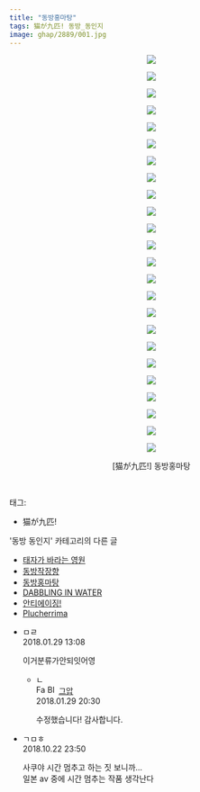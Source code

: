 ```yaml
---
title: "동방홍마탕"
tags: 猫が九匹! 동방_동인지
image: ghap/2889/001.jpg
---
```

<div class="article">
<p style="text-align: center; clear: none; float: none;"><img src="{{ site.nasurl }}/ghap/2889/001.jpg"/></p>
<p style="text-align: center; clear: none; float: none;"><img src="{{ site.nasurl }}/ghap/2889/002.jpg"/></p>
<p style="text-align: center; clear: none; float: none;"><img src="{{ site.nasurl }}/ghap/2889/003.jpg"/></p>
<p style="text-align: center; clear: none; float: none;"><img src="{{ site.nasurl }}/ghap/2889/004.jpg"/></p>
<p style="text-align: center; clear: none; float: none;"><img src="{{ site.nasurl }}/ghap/2889/005.jpg"/></p>
<p style="text-align: center; clear: none; float: none;"><img src="{{ site.nasurl }}/ghap/2889/006.jpg"/></p>
<p style="text-align: center; clear: none; float: none;"><img src="{{ site.nasurl }}/ghap/2889/007.jpg"/></p>
<p style="text-align: center; clear: none; float: none;"><img src="{{ site.nasurl }}/ghap/2889/008.jpg"/></p>
<p style="text-align: center; clear: none; float: none;"><img src="{{ site.nasurl }}/ghap/2889/009.jpg"/></p>
<p style="text-align: center; clear: none; float: none;"><img src="{{ site.nasurl }}/ghap/2889/010.jpg"/></p>
<p style="text-align: center; clear: none; float: none;"><img src="{{ site.nasurl }}/ghap/2889/011.jpg"/></p>
<p style="text-align: center; clear: none; float: none;"><img src="{{ site.nasurl }}/ghap/2889/012.jpg"/></p>
<p style="text-align: center; clear: none; float: none;"><img src="{{ site.nasurl }}/ghap/2889/013.jpg"/></p>
<p style="text-align: center; clear: none; float: none;"><img src="{{ site.nasurl }}/ghap/2889/014.jpg"/></p>
<p style="text-align: center; clear: none; float: none;"><img src="{{ site.nasurl }}/ghap/2889/015.jpg"/></p>
<p style="text-align: center; clear: none; float: none;"><img src="{{ site.nasurl }}/ghap/2889/016.jpg"/></p>
<p style="text-align: center; clear: none; float: none;"><img src="{{ site.nasurl }}/ghap/2889/017.jpg"/></p>
<p style="text-align: center; clear: none; float: none;"><img src="{{ site.nasurl }}/ghap/2889/018.jpg"/></p>
<p style="text-align: center; clear: none; float: none;"><img src="{{ site.nasurl }}/ghap/2889/019.jpg"/></p>
<p style="text-align: center; clear: none; float: none;"><img src="{{ site.nasurl }}/ghap/2889/020.jpg"/></p>
<p style="text-align: center; clear: none; float: none;"><img src="{{ site.nasurl }}/ghap/2889/021.jpg"/></p>
<p style="text-align: center; clear: none; float: none;"><img src="{{ site.nasurl }}/ghap/2889/022.jpg"/></p>
<p style="text-align: center; clear: none; float: none;"><img src="{{ site.nasurl }}/ghap/2889/023.jpg"/></p>
<p style="text-align: center; clear: none; float: none;"><img src="{{ site.nasurl }}/ghap/2889/024.jpg"/></p>
<p style="text-align: center; clear: none; float: none;">[猫が九匹!] 동방홍마탕</p>
<p><br/></p>
</div><div class="tagTrail">
<p>태그: </p>
<ul>
<li>猫が九匹!</li>
</ul>
</div><div class="another">
<p>'동방 동인지' 카테고리의 다른 글</p>
<ul>
<li><a href="/2016-12-12-ghap_2891">태자가 바라는 영원</a></li>
<li><a href="/2016-12-12-ghap_2890">동방작장향</a></li>
<li><a href="/2016-12-12-ghap_2889">동방홍마탕</a></li>
<li><a href="/2016-12-12-ghap_2887">DABBLING IN WATER</a></li>
<li><a href="/2016-12-12-ghap_2886">안티에이징!</a></li>
<li><a href="/2016-12-10-ghap_2885">Plucherrima</a></li>
</ul>
</div><div class="cb_module cb_fluid">
<div class="cb_wrt cb_profile">
<div class="comment">
<ul>
<li class="cb_thumb_off" id="comment15186229">
<div class="cb_comment_area">
<div class="cb_info_area">
<div class="cb_section">
<span class="cb_nick_name">ㅁㄹ</span>
</div>
<div class="cb_section">
<span class="cb_date">2018.01.29 13:08 </span>
</div>
</div>
<div class="cb_dsc_comment">
<p class="cb_dsc">
											이거분류가안되잇어영
										</p>
</div>
<ul>
<li class="cb_thumb_off" id="comment15186517">
<span class="cb_bu_subnode">ㄴ</span>
<div class="cb_comment_area">
<div class="cb_info_area">
<div class="cb_section">
<span class="cb_nick_name"><img alt="Favicon of https://ghaptouhou.tistory.com" height="16" onerror="this.onerror=null;this.parentNode.removeChild(this)" src="https://ghaptouhou.tistory.com/favicon.ico" width="16"/> <img alt="BlogIcon" height="16" onerror="this.parentNode.removeChild(this)" src="https://ghaptouhou.tistory.com/index.gif" width="16"/> <a href="https://ghaptouhou.tistory.com" onclick="return openLinkInNewWindow(this)"> 그압</a><span class="tistoryProfileLayerTrigger" onclick='TistoryProfile.show(event, this, {"title":"\uc800\uae30 \uc774\uac70 \ub098\uc911\uc5d0 \uc218\uc815 \uac00\ub2a5\ud558\ub098\uc694","url":"https:\/\/ghap.tistory.com","nickname":"\uadf8\uc555","items":[]}); return false;'></span></span>
</div>
<div class="cb_section">
<span class="cb_date">2018.01.29 20:30 </span>
</div>
</div>
<div class="cb_dsc_comment">
<p class="cb_dsc">
																수정했습니다! 감사합니다.
															</p>
</div>
</div>
</li>
</ul>
</div></li>
<li class="cb_thumb_off" id="comment15359952">
<div class="cb_comment_area">
<div class="cb_info_area">
<div class="cb_section">
<span class="cb_nick_name">ㄱㅁㅎ</span>
</div>
<div class="cb_section">
<span class="cb_date">2018.10.22 23:50 </span>
</div>
</div>
<div class="cb_dsc_comment">
<p class="cb_dsc">
											사쿠야 시간 멈추고 하는 짓 보니까...<br/>
일본 av 중에 시간 멈추는 작품 생각난다
										</p>
</div>
</div></li>
</ul>
</div>
</div><!-- commentList close -->
</div>